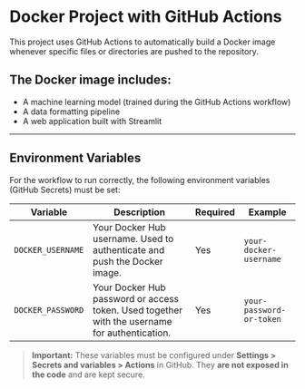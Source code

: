 # Docker Project with GitHub Actions

This project uses GitHub Actions to automatically build a Docker image whenever specific files or directories are pushed to the repository.

## The Docker image includes:

- A machine learning model (trained during the GitHub Actions workflow)  
- A data formatting pipeline  
- A web application built with Streamlit  

---

## Environment Variables

For the workflow to run correctly, the following environment variables (GitHub Secrets) must be set:

| Variable          | Description                                                                                     | Required | Example                    |
|-------------------|-------------------------------------------------------------------------------------------------|----------|----------------------------|
| `DOCKER_USERNAME` | Your Docker Hub username. Used to authenticate and push the Docker image.                      | Yes      | `your-docker-username`      |
| `DOCKER_PASSWORD` | Your Docker Hub password or access token. Used together with the username for authentication.  | Yes      | `your-password-or-token`    |

> **Important:** These variables must be configured under **Settings > Secrets and variables > Actions** in GitHub. They **are not exposed in the code** and are kept secure.


